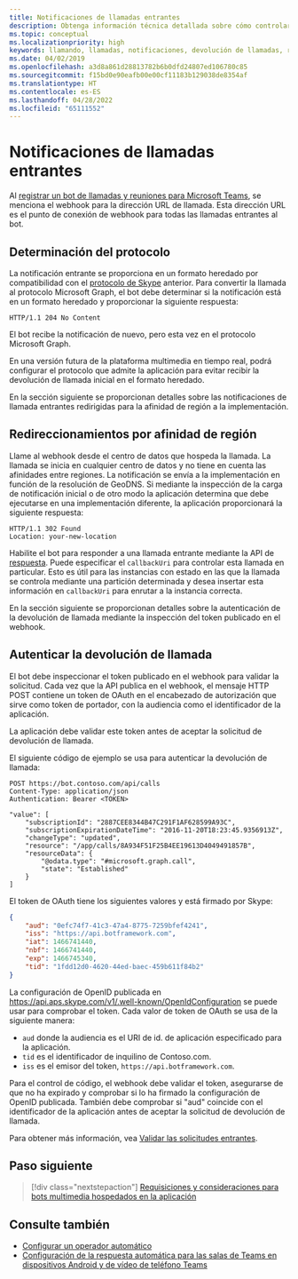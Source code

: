 ```yaml
---
title: Notificaciones de llamadas entrantes
description: Obtenga información técnica detallada sobre cómo controlar las notificaciones de las llamadas entrantes, y cómo redirigir y autenticar llamadas mediante ejemplos de código
ms.topic: conceptual
ms.localizationpriority: high
keywords: llamando, llamadas, notificaciones, devolución de llamadas, región, afinidad
ms.date: 04/02/2019
ms.openlocfilehash: a3d8a861d28813782b6b0dfd24807ed106780c85
ms.sourcegitcommit: f15bd0e90eafb00e00cf11183b129038de8354af
ms.translationtype: HT
ms.contentlocale: es-ES
ms.lasthandoff: 04/28/2022
ms.locfileid: "65111552"
---
```

# <a name="incoming-call-notifications"></a>Notificaciones de llamadas entrantes

Al [registrar un bot de llamadas y reuniones para Microsoft Teams](./registering-calling-bot.md#create-new-bot-or-add-calling-capabilities), se menciona el webhook para la dirección URL de llamada. Esta dirección URL es el punto de conexión de webhook para todas las llamadas entrantes al bot.

## <a name="protocol-determination"></a>Determinación del protocolo

La notificación entrante se proporciona en un formato heredado por compatibilidad con el [protocolo de Skype](/azure/bot-service/dotnet/bot-builder-dotnet-real-time-media-concepts?view=azure-bot-service-3.0&preserve-view=true) anterior. Para convertir la llamada al protocolo Microsoft Graph, el bot debe determinar si la notificación está en un formato heredado y proporcionar la siguiente respuesta:

```http
HTTP/1.1 204 No Content
```

El bot recibe la notificación de nuevo, pero esta vez en el protocolo Microsoft Graph.

En una versión futura de la plataforma multimedia en tiempo real, podrá configurar el protocolo que admite la aplicación para evitar recibir la devolución de llamada inicial en el formato heredado.

En la sección siguiente se proporcionan detalles sobre las notificaciones de llamada entrantes redirigidas para la afinidad de región a la implementación.

## <a name="redirects-for-region-affinity"></a>Redireccionamientos por afinidad de región

Llame al webhook desde el centro de datos que hospeda la llamada. La llamada se inicia en cualquier centro de datos y no tiene en cuenta las afinidades entre regiones. La notificación se envía a la implementación en función de la resolución de GeoDNS. Si mediante la inspección de la carga de notificación inicial o de otro modo la aplicación determina que debe ejecutarse en una implementación diferente, la aplicación proporcionará la siguiente respuesta:

```http
HTTP/1.1 302 Found
Location: your-new-location
```

Habilite el bot para responder a una llamada entrante mediante la API de [ respuesta](/graph/api/call-answer?view=graph-rest-1.0&tabs=http&preserve-view=true). Puede especificar el `callbackUri` para controlar esta llamada en particular. Esto es útil para las instancias con estado en las que la llamada se controla mediante una partición determinada y desea insertar esta información en `callbackUri` para enrutar a la instancia correcta.

En la sección siguiente se proporcionan detalles sobre la autenticación de la devolución de llamada mediante la inspección del token publicado en el webhook.

## <a name="authenticate-the-callback"></a>Autenticar la devolución de llamada

El bot debe inspeccionar el token publicado en el webhook para validar la solicitud. Cada vez que la API publica en el webhook, el mensaje HTTP POST contiene un token de OAuth en el encabezado de autorización que sirve como token de portador, con la audiencia como el identificador de la aplicación.

La aplicación debe validar este token antes de aceptar la solicitud de devolución de llamada.

El siguiente código de ejemplo se usa para autenticar la devolución de llamada:

```http
POST https://bot.contoso.com/api/calls
Content-Type: application/json
Authentication: Bearer <TOKEN>

"value": [
    "subscriptionId": "2887CEE8344B47C291F1AF628599A93C",
    "subscriptionExpirationDateTime": "2016-11-20T18:23:45.9356913Z",
    "changeType": "updated",
    "resource": "/app/calls/8A934F51F25B4EE19613D4049491857B",
    "resourceData": {
        "@odata.type": "#microsoft.graph.call",
        "state": "Established"
    }
]
```

El token de OAuth tiene los siguientes valores y está firmado por Skype:

```json
{
    "aud": "0efc74f7-41c3-47a4-8775-7259bfef4241",
    "iss": "https://api.botframework.com",
    "iat": 1466741440,
    "nbf": 1466741440,
    "exp": 1466745340,
    "tid": "1fdd12d0-4620-44ed-baec-459b611f84b2"
}
```

La configuración de OpenID publicada en <https://api.aps.skype.com/v1/.well-known/OpenIdConfiguration> se puede usar para comprobar el token. Cada valor de token de OAuth se usa de la siguiente manera:

* `aud` donde la audiencia es el URI de id. de aplicación especificado para la aplicación.
* `tid` es el identificador de inquilino de Contoso.com.
* `iss` es el emisor del token, `https://api.botframework.com`.

Para el control de código, el webhook debe validar el token, asegurarse de que no ha expirado y comprobar si lo ha firmado la configuración de OpenID publicada. También debe comprobar si "aud" coincide con el identificador de la aplicación antes de aceptar la solicitud de devolución de llamada.

Para obtener más información, vea [Validar las solicitudes entrantes](https://github.com/microsoftgraph/microsoft-graph-comms-samples/blob/master/Samples/Common/Sample.Common/Authentication/AuthenticationProvider.cs).

## <a name="next-step"></a>Paso siguiente

> [!div class="nextstepaction"]
> [Requisiciones y consideraciones para bots multimedia hospedados en la aplicación](~/bots/calls-and-meetings/requirements-considerations-application-hosted-media-bots.md)

## <a name="see-also"></a>Consulte también

* [Configurar un operador automático](/microsoftteams/create-a-phone-system-auto-attendant)
* [Configuración de la respuesta automática para las salas de Teams en dispositivos Android y de vídeo de teléfono Teams](/microsoftteams/set-up-auto-answer-on-teams-android)